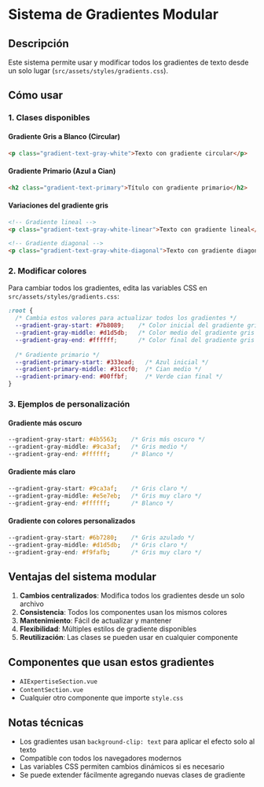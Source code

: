 # Sistema de Gradientes Modular

## Descripción
Este sistema permite usar y modificar todos los gradientes de texto desde un solo lugar (`src/assets/styles/gradients.css`).

## Cómo usar

### 1. Clases disponibles

#### Gradiente Gris a Blanco (Circular)
```html
<p class="gradient-text-gray-white">Texto con gradiente circular</p>
```

#### Gradiente Primario (Azul a Cian)
```html
<h2 class="gradient-text-primary">Título con gradiente primario</h2>
```

#### Variaciones del gradiente gris
```html
<!-- Gradiente lineal -->
<p class="gradient-text-gray-white-linear">Texto con gradiente lineal</p>

<!-- Gradiente diagonal -->
<p class="gradient-text-gray-white-diagonal">Texto con gradiente diagonal</p>
```

### 2. Modificar colores

Para cambiar todos los gradientes, edita las variables CSS en `src/assets/styles/gradients.css`:

```css
:root {
  /* Cambia estos valores para actualizar todos los gradientes */
  --gradient-gray-start: #7b8089;    /* Color inicial del gradiente gris */
  --gradient-gray-middle: #d1d5db;   /* Color medio del gradiente gris */
  --gradient-gray-end: #ffffff;      /* Color final del gradiente gris */
  
  /* Gradiente primario */
  --gradient-primary-start: #333ead;   /* Azul inicial */
  --gradient-primary-middle: #31ccf0;  /* Cian medio */
  --gradient-primary-end: #00ffbf;     /* Verde cian final */
}
```

### 3. Ejemplos de personalización

#### Gradiente más oscuro
```css
--gradient-gray-start: #4b5563;    /* Gris más oscuro */
--gradient-gray-middle: #9ca3af;   /* Gris medio */
--gradient-gray-end: #ffffff;      /* Blanco */
```

#### Gradiente más claro
```css
--gradient-gray-start: #9ca3af;    /* Gris claro */
--gradient-gray-middle: #e5e7eb;   /* Gris muy claro */
--gradient-gray-end: #ffffff;      /* Blanco */
```

#### Gradiente con colores personalizados
```css
--gradient-gray-start: #6b7280;    /* Gris azulado */
--gradient-gray-middle: #d1d5db;   /* Gris claro */
--gradient-gray-end: #f9fafb;      /* Gris muy claro */
```

## Ventajas del sistema modular

1. **Cambios centralizados**: Modifica todos los gradientes desde un solo archivo
2. **Consistencia**: Todos los componentes usan los mismos colores
3. **Mantenimiento**: Fácil de actualizar y mantener
4. **Flexibilidad**: Múltiples estilos de gradiente disponibles
5. **Reutilización**: Las clases se pueden usar en cualquier componente

## Componentes que usan estos gradientes

- `AIExpertiseSection.vue`
- `ContentSection.vue`
- Cualquier otro componente que importe `style.css`

## Notas técnicas

- Los gradientes usan `background-clip: text` para aplicar el efecto solo al texto
- Compatible con todos los navegadores modernos
- Las variables CSS permiten cambios dinámicos si es necesario
- Se puede extender fácilmente agregando nuevas clases de gradiente
